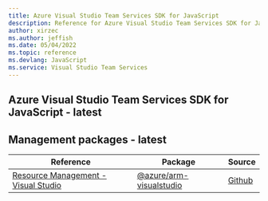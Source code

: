 ```yaml
---
title: Azure Visual Studio Team Services SDK for JavaScript
description: Reference for Azure Visual Studio Team Services SDK for JavaScript
author: xirzec
ms.author: jeffish
ms.date: 05/04/2022
ms.topic: reference
ms.devlang: JavaScript
ms.service: Visual Studio Team Services
---
```

## Azure Visual Studio Team Services SDK for JavaScript - latest
## Management packages - latest
| Reference | Package | Source |
|---|---|---|
|[Resource Management - Visual Studio](javascript/api/overview/azure/arm-visualstudio-readme)|[@azure/arm-visualstudio](https://www.npmjs.com/package/@azure/arm-visualstudio)|[Github](https://github.com/Azure/azure-sdk-for-js/blob/main/sdk/visualstudio/arm-visualstudio)|

